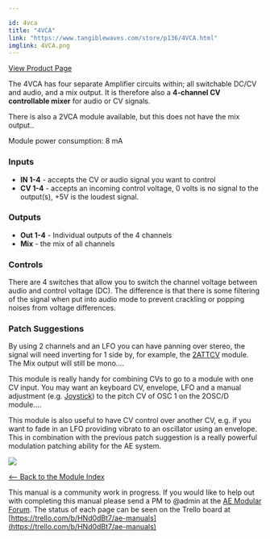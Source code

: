 ```yaml
---

id: 4vca
title: "4VCA"
link: "https://www.tangiblewaves.com/store/p136/4VCA.html"
imglink: 4VCA.png
---
```



[View Product Page](https://www.tangiblewaves.com/store/p136/4VCA.html)

The 4VCA has four separate Amplifier circuits within; all switchable DC/CV and audio, and a mix output. It is therefore also a **4-channel CV controllable mixer** for audio or CV signals.

There is also a 2VCA module available, but this does not have the mix output..

Module power consumption: 8 mA

### Inputs

*   **IN 1-4** - accepts the CV or audio signal you want to control
*   **CV 1-4** - accepts an incoming control voltage, 0 volts is no signal to the output(s), +5V is the loudest signal.

### Outputs

*   **Out 1-4** - Individual outputs of the 4 channels
*   **Mix** - the mix of all channels

### Controls

There are 4 switches that allow you to switch the channel voltage between audio and control voltage (DC). The difference is that there is some filtering of the signal when put into audio mode to prevent crackling or popping noises from voltage differences.

### Patch Suggestions

By using 2 channels and an LFO you can have panning over stereo, the signal will need inverting for 1 side by, for example, the [2ATTCV](https://wiki.aemodular.com/pmwiki.php/AeManual/2ATTCV) module. The Mix output will still be mono....

This module is really handy for combining CVs to go to a module with one CV input. You may want an keyboard CV, envelope, LFO and a manual adjustment (e.g. [Joystick](https://wiki.aemodular.com/pmwiki.php/AeManual/JOYSTICK)) to the pitch CV of OSC 1 on the 2OSC/D module....

This module is also useful to have CV control over another CV, e.g. if you want to fade in an LFO providing vibrato to an oscillator using an envelope. This in combination with the previous patch suggestion is a really powerful modulation patching ability for the AE system.

[![](/images/th00---4VCA.png.jpg)](https://wiki.aemodular.com/uploads/AeManual/4VCA/4VCA.png "4VCA")

[<-- Back to the Module Index](https://wiki.aemodular.com/pmwiki.php/AeManual/Modules)

This manual is a community work in progress. If you would like to help out with completing this manual please send a PM to @admin at the [AE Modular Forum](http://forum.aemodular.com). The status of each page can be seen on the Trello board at [https://trello.com/b/HNd0dBt7/ae-manuals](https://trello.com/b/HNd0dBt7/ae-manuals)